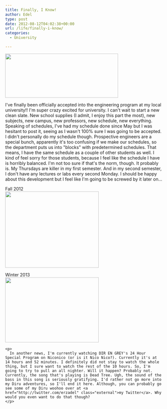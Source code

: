 ```yaml
---
title: Finally, I Know!
author: Edel
type: post
date: 2012-08-12T04:02:38+00:00
url: /life/finally-i-know/
categories:
  - University

---
```

<div class="right">
  <img src="http://brokenphrases.info/wp-content/uploads/2012/08/ENGINEERING-YES.png" alt="" title="ENGINEERING YES" width="362" height="141" class="alignnone size-full wp-image-896" />
</div>

I've finally been officially accepted into the engineering program at my local university!! I'm super crazy excited for university. I can't wait to start a new clean slate. New school supplies (I admit, I enjoy this part the most), new subjects, new campus, new professors, new schedule, new everything. Speaking of schedules, I've had my schedule done since May but I was hesitant to post it, seeing as I wasn't 100% sure I was going to be accepted. I didn't personally do my schedule though. Prospective engineers are a special bunch, apparently it's too confusing if we make our schedules, so the department puts us into "blocks" with predetermined schedules. That means, I have the same schedule as a couple of other students as well. I kind of feel sorry for those students, because I feel like the schedule I have is horribly balanced. I'm not too sure if that's the norm, though. It probably is. My Thursdays are killer in my first semester. And in my second semester, I don't have any lectures or labs every second Monday. I should be happy about this development but I feel like I'm going to be screwed by it later on...

<div class="center">
  Fall 2012<br /> <a href="http://brokenphrases.info/wp-content/uploads/2012/08/Fall-2012.png"><img src="http://brokenphrases.info/wp-content/uploads/2012/08/Fall-2012-300x244.png" alt="" title="Fall 2012" width="300" height="244" /></a></p> 
  
  <p>
    Winter 2013<br /> <a href="http://brokenphrases.info/wp-content/uploads/2012/08/Winter-2013.png"><img src="http://brokenphrases.info/wp-content/uploads/2012/08/Winter-2013-300x208.png" alt="" title="Winter 2013" width="300" height="208" /></a> </div> 
    
    <p>
      In another news, I'm currently watching DIR EN GREY's 24 Hour Special Program on Niconico (or is it Nico Nico?). Currently it's at 14 hours and 52 minutes. I definitely did not stay to watch the whole thing, but I sure want to watch the rest of the 10 hours. So, I'm going to try to pull an all nighter. Will it happen? Probably not. Currently, the song that's playing is Dead Tree. Ugh, the sound of the bass in this song is seriously gratifying. I'd rather not go more into my Diru adventures, so I'll end it here. Although, you can probably go see some of my Diru woohoo over at <a href="http://twitter.com/erzadel" class="external">my Twitter</a>. Why would you even want to do that though?
    </p>
    
    
    